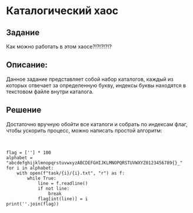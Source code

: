<h1>Каталогический хаос</h1>

<h2>Задание</h2>
<p>Как можно работать в этом хаосе?!?!?!?!?</p>

<h2>Описание:</h2>
<p>Данное задание представляет собой набор каталогов, каждый из которых отвечает за определенную букву, индексы буквы находятся в текстовом файле внутри каталога.</p>

<h2>Решение</h2>
<span>Достаточно вручную обойти все каталоги и собрать по индексам флаг, чтобы ускорить процесс, можно написать простой алгоритм:</span><br><br>

<pre lang="python">
<code>
flag = [''] * 100
alphabet = "abcdefghijklmnopqrstuvwxyzABCDEFGHIJKLMNOPQRSTUVWXYZ0123456789{}_"
for i in alphabet:
    with open(f"task/{i}/{i}.txt", "r") as f:
        while True:
            line = f.readline()
            if not line:
                break
            flag[int(line)] = i
print(''.join(flag))
</code>
</pre>
